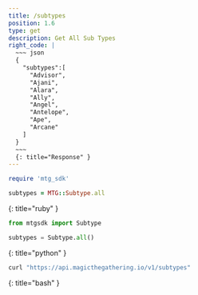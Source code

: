 ```yaml
---
title: /subtypes
position: 1.6
type: get
description: Get All Sub Types
right_code: |
  ~~~ json
  {  
    "subtypes":[  
      "Advisor",
      "Ajani",
      "Alara",
      "Ally",
      "Angel",
      "Antelope",
      "Ape",
      "Arcane"
    ]
  }
  ~~~
  {: title="Response" }
---
```


~~~ ruby
require 'mtg_sdk'

subtypes = MTG::Subtype.all
~~~
{: title="ruby" }

~~~ python
from mtgsdk import Subtype

subtypes = Subtype.all()
~~~
{: title="python" }

~~~ bash
curl "https://api.magicthegathering.io/v1/subtypes"
~~~
{: title="bash" }



